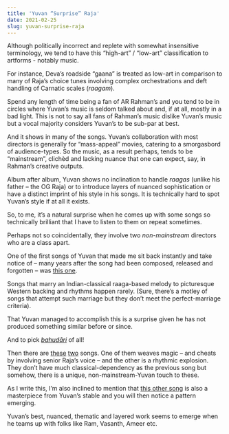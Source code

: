 ```yaml
---
title: 'Yuvan “Surprise” Raja'
date: 2021-02-25
slug: yuvan-surprise-raja
---
```

Although politically incorrect and replete with somewhat insensitive terminology, we tend to have this “high-art” / “low-art” classification to artforms - notably music.

For instance, Deva’s roadside “gaana” is treated as low-art in comparison to many of Raja’s choice tunes involving complex orchestrations and deft handling of Carnatic scales (_raagam_).

Spend any length of time being a fan of AR Rahman’s and you tend to be in circles where Yuvan’s music is seldom talked about and, if at all, mostly in a bad light. This is not to say all fans of Rahman’s music dislike Yuvan’s music but a vocal majority considers Yuvan’s to be sub-par at best.

And it shows in many of the songs. Yuvan’s collaboration with most directors is generally for “mass-appeal” movies, catering to a smorgasbord of audience-types. So the music, as a result perhaps, tends to be “mainstream”, clichèd and lacking nuance that one can expect, say, in Rahman’s creative outputs.

Album after album, Yuvan shows no inclination to handle _raagas_ (unlike his father – the OG Raja) or to introduce layers of nuanced sophistication or have a distinct imprint of his style in his songs. It is technically hard to spot Yuvan’s style if at all it exists.

So, to me, it’s a natural surprise when he comes up with some songs so technically brilliant that I have to listen to them on repeat sometimes.

Perhaps not so coincidentally, they involve two _non-mainstream_ directors who are a class apart.

One of the first songs of Yuvan that made me sit back instantly and take notice of – many years after the song had been composed, released and forgotten – was [this one](https://www.youtube.com/watch?v=qfYdskz7YBQ).

Songs that marry an Indian-classical raaga-based melody to picturesque Western backing and rhythms happen rarely. (Sure, there’s a motley of songs that attempt such marriage but they don’t meet the perfect-marriage criteria).

That Yuvan managed to accomplish this is a surprise given he has not produced something similar before or since.

And to pick [_bahudāri_](https://en.wikipedia.org/wiki/Bahudari) of all!

Then there are [these](https://www.youtube.com/watch?v=ZrMuqOJP6Fc) [two](https://www.youtube.com/watch?v=RNrxhbjcFP8) songs. One of them weaves magic – and cheats by involving senior Raja’s voice – and the other is a rhythmic explosion. They don’t have much classical-dependency as the previous song but somehow, there is a unique, non-mainstream-Yuvan touch to these.

As I write this, I’m also inclined to mention that [this other song](https://www.youtube.com/watch?v=MKZ4wa4fROM) is also a masterpiece from Yuvan’s stable and you will then notice a pattern emerging.

Yuvan’s best, nuanced, thematic and layered work seems to emerge when he teams up with folks like Ram, Vasanth, Ameer etc.